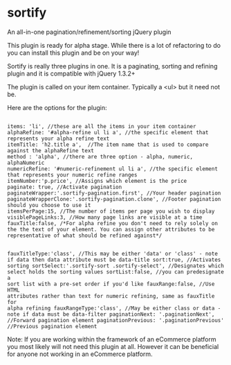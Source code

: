 sortify
=======

An all-in-one pagination/refinement/sorting jQuery plugin 


This plugin is ready for alpha stage. While there is a lot of refactoring to do you can install this plugin and be on your way!

Sortify is really three plugins in one. It is a paginating, sorting and refining plugin and it is compatible with jQuery 1.3.2+

The plugin is called on your item container. Typically a &lt;ul&gt; but it need not be.

Here are the options for the plugin:

<code>
items: 'li', //these are all the items in your item container
alphaRefine: '#alpha-refine ul li a', //the specific element that represents your alpha refine text
itemTitle: 'h2.title a',  //The item name that is used to compare against the alphaRefine text
method : 'alpha', //there are three option - alpha, numeric, alphaNumeric
numericRefine: '#numeric-refinement ul li a', //the specific element that represents your numeric refine ranges
itemNumber:'p.price', //Assigns which element is the price
paginate: true, //Activate pagination
paginateWrapper:'.sortify-pagination.first', //Your header pagination
paginateWrapperClone:'.sortify-pagination.clone', //Footer pagination should you choose to use it
itemsPerPage:15, //The number of items per page you wish to display
visiblePageLinks:3, //How many page links are visible at a time
fauxTitle:false, /*For alpha refine you don't need to rely solely on the the text of your element. You can assign other attributes to be representative of what should be refined against*/

fauxTitleType:'class', //This may be either 'data' or 'class' - note if data then data attribute must be data-title
sort:true, //Activates sorting
sortSelect:'.sortify-sort .sortify-select', //Designates which select holds the sorting values
sortList:false, //you can predesignate a sort list with a pre-set order if you'd like
fauxRange:false, //Use HTML attributes rather than text for numeric refining, same as fauxTitle for alpha refining 
fauxRangeType:'class', //May be either class or data - note if data must be data-filter
paginationNext: '.paginationNext', //Forward pagination element
paginationPrevious: '.paginationPrevious' //Previous pagination element
</code>





Note: If you are working within the framework of an eCommerce platform you most likely will not need this plugin at all. However it can be beneficial for anyone not working in an eCommerce platform. 

